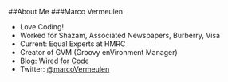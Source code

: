 ##About Me
###Marco Vermeulen

* Love Coding!
* Worked for Shazam, Associated Newspapers, Burberry, Visa
* Current: Equal Experts at HMRC
* Creator of GVM (Groovy enVironment Manager)
* Blog: [Wired for Code](http://wiredforcode.com)
* Twitter: [@marcoVermeulen](http://twitter.com/marcoVermeulen)
